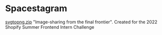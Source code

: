# Spacestagram
[svgtopng.zip](https://github.com/ArjunSaili1/spacestagram/files/7900172/svgtopng.zip)
"Image-sharing from the final frontier". 
Created for the 2022 Shopify Summer Frontend Intern Challenge
